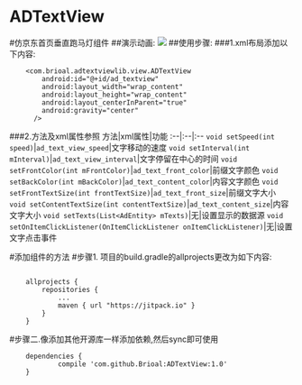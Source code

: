 # ADTextView
#仿京东首页垂直跑马灯组件
##演示动画:
![](https://github.com/Brioal/ADTextView/blob/master/art/1.gif)
##使用步骤:
###1.xml布局添加以下内容:
```
    <com.brioal.adtextviewlib.view.ADTextView
        android:id="@+id/ad_textview"
        android:layout_width="wrap_content"
        android:layout_height="wrap_content"
        android:layout_centerInParent="true"
        android:gravity="center"
      />

```
###2.方法及xml属性参照
方法|xml属性|功能
:--|:--|:--
`void setSpeed(int speed)`|`ad_text_view_speed`|文字移动的速度
`void setInterval(int mInterval)`|`ad_text_view_interval`|文字停留在中心的时间
`void setFrontColor(int mFrontColor)`|`ad_text_front_color`|前缀文字颜色
`void setBackColor(int mBackColor)`|`ad_text_content_color`|内容文字颜色
`void setFrontTextSize(int frontTextSize)`|`ad_text_front_size`|前缀文字大小
`void setContentTextSize(int contentTextSize)`|`ad_text_content_size`|内容文字大小
`void setTexts(List<AdEntity> mTexts)`|无|设置显示的数据源
`void setOnItemClickListener(OnItemClickListener onItemClickListener)`|无|设置文字点击事件


#添加组件的方法
#步骤1. 项目的build.gradle的allprojects更改为如下内容:

```

	allprojects {
		repositories {
			...
			maven { url "https://jitpack.io" }
		}
	}
```

#步骤二.像添加其他开源库一样添加依赖,然后sync即可使用
```
	dependencies {
	        compile 'com.github.Brioal:ADTextView:1.0'
	}
```
